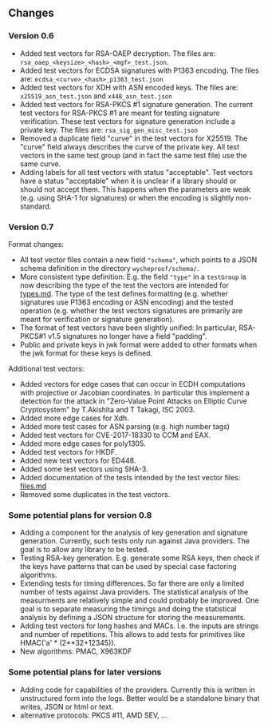 ## Changes

### Version 0.6

*   Added test vectors for RSA-OAEP decryption. The files are:
    `rsa_oaep_<keysize>_<hash>_<mgf>_test.json`.
*   Added test vectors for ECDSA signatures with P1363 encoding. The files are:
    `ecdsa_<curve>_<hash>_p1363_test.json`
*   Added test vectors for XDH with ASN encoded keys. The files are:
    `x25519_asn_test.json` and `x448_asn_test.json`
*   Added test vectors for RSA-PKCS #1 signature generation. The current test
    vectors for RSA-PKCS #1 are meant for testing signature verification. These
    test vectors for signature generation include a private key. The files are:
    `rsa_sig_gen_misc_test.json`
*   Removed a duplicate field "curve" in the test vectors for X25519. The
    "curve" field always describes the curve of the private key. All test
    vectors in the same test group (and in fact the same test file) use the same
    curve.
*   Adding labels for all test vectors with status "acceptable". Test vectors
    have a status "acceptable" when it is unclear if a library should or should
    not accept them. This happens when the parameters are weak (e.g. using SHA-1
    for signatures) or when the encoding is slightly non-standard.

### Version 0.7

Format changes\:

*   All test vector files contain a new field `"schema"`, which points to a JSON
    schema definition in the directory `wycheproof/schema/`.
*   More consistent type definition: E.g. the field `"type"` in a `testGroup` is
    now describing the type of the test the vectors are intended for
    [types.md](types.md). The type of the test defines formatting (e.g. whether
    signatures use P1363 encoding or ASN encoding) and the tested operation
    (e.g. whether the test vectors signatures are primarily are meant for
    verification or signature generation).
*   The format of test vectors have been slightly unified: In particular,
    RSA-PKCS#1 v1.5 signatures no longer have a field "padding".
*   Public and private keys in jwk format were added to other formats when the
    jwk format for these keys is defined.

Additional test vectors\:

*   Added vectors for edge cases that can occur in ECDH computations with
    projective or Jacobian coordinates. In particular this implement a detection
    for the attack in "Zero-Value Point Attacks on Elliptic Curve Cryptosystem"
    by T.Akishita and T Takagi, ISC 2003.
*   Added more edge cases for Xdh.
*   Added more test cases for ASN parsing (e.g. high number tags)
*   Added test vectors for CVE-2017-18330 to CCM and EAX.
*   Added more edge cases for poly1305.
*   Added test vectors for HKDF.
*   Added new test vectors for ED448.
*   Added some test vectors using SHA-3.
*   Added documentation of the tests intended by the test vector files:
    [files.md](files.md)
*   Removed some duplicates in the test vectors.

### Some potential plans for version 0.8

*   Adding a component for the analysis of key generation and signature
    generation. Currently, such tests only run against Java providers. The goal
    is to allow any library to be tested.
*   Testing RSA-key generation. E.g. generate some RSA keys, then check if the
    keys have patterns that can be used by special case factoring algorithms.
*   Extending tests for timing differences. So far there are only a limited
    number of tests against Java providers. The statistical analysis of the
    measurments are relatively simple and could probably be improved. One goal
    is to separate measuring the timings and doing the statistical analysis by
    defining a JSON structure for storing the measurements.
*   Adding test vectors for long hashes and MACs. I.e. the inputs are strings
    and number of repetitions. This allows to add tests for primitives like
    HMAC('a' * (2**32+12345)).
*   New algorithms: PMAC, X963KDF

### Some potential plans for later versions
*   Adding code for capabilities of the providers. Currently this is written in
    unstructured form into the logs. Better would be a standalone binary that
    writes, JSON or html or text.
*   alternative protocols: PKCS #11, AMD SEV, ...

